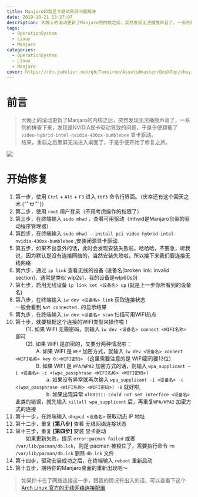 ```yaml
---
title: Manjaro卸载显卡驱动黑屏问题解决
date: 2019-10-21 13:27:07
description: 大晚上的滚动更新了Manjaro的内核之后，突然发现无法播放声音了，一系列的排查下来，发现是NVIDIA显卡驱动导致的问题，于是乎便卸载了video-hybrid-intel-nvidia-430xx-bumblebee 显卡驱动。结果，重启之后黑屏无法进入桌面了，于是乎便开始了修复之旅。
tags:
  - OperationSystem
  - Linux
  - Manjaro
categories:
  - OperationSystem
  - Linux
  - Manjaro
cover: https://cdn.jsdelivr.net/gh/Tamsiree/Assets@master/DeskTop/chuyin_sky.jpg
---
```

# 前言
> 大晚上的滚动更新了Manjaro的内核之后，突然发现无法播放声音了，一系列的排查下来，发现是NVIDIA显卡驱动导致的问题，于是乎便卸载了`video-hybrid-intel-nvidia-430xx-bumblebee` 显卡驱动。  
> 结果，重启之后黑屏无法进入桌面了，于是乎便开始了修复之旅。

![](https://w.wallhaven.cc/full/1j/wallhaven-1jjo99.jpg)

# 开始修复

1. 第一步，使用 `Ctrl` + `Alt` + `F3` 进入 `ttf3` 命令行界面。（庆幸还有这个回天之术 (˶˚  ᗨ ˚˶)）  
2. 第二步，使用 `root` 用户登录（不用考虑操作的权限了）
3. 第三步，在终端输入 `sudo mhwd` ，查看可用驱动（mhwd是Manjaro自带的驱动程序管理器）  
4. 第四步，在终端输入 `sudo mhwd --install pci video-hybrid-intel-nvidia-430xx-bumblebee` ,安装闭源显卡驱动.  
5. 第五步，如果不出意外的话，此时会发现安装失败啦，哈哈哈，不要急，听我说，因为默认是没有连接网络的，当然安装失败啦，所以接下来我们要连接无线网络  
6. 第六步，通过 `ip link` 查看无线的设备 (设备名[broken link: invalid section]，通常是类似 wlp2s1，我的设备是wlp60s0)  
7. 第七步，启用无线设备 `ip link set <设备名> up` (就是上一步你所看到的设备名)  
8. 第八步，在终端输入 `iw dev <设备名> link` 获取连接状态  
一般会看到 `Not connected.` 的显示结果  
9. 第九步，在终端输入 `iw dev <设备名> scan` 扫描可用WIFI热点  
10. 第十步，就要根据这个连接的WIFI类型来操作啦！  
　　(1). 如果 WIFI 无需密码，则输入 `iw dev <设备名> connect <WIFI名称>` 即可  
　　(2). 如果 WIFI 是加密的，又要分两种情况啦：  
　　　　A. 如果 WIFI 是 `WEP` 加密方式，就输入 `iw dev <设备名> connect <WIFI名称> key 0:<WIFI密码>` （这里需要注意的是 WIFI密码要13位）  
　　　　B. 如果 WIFI 是 `WPA/WPA2` 加密方式的话，则输入 `wpa_supplicant -i <设备名> -c <(wpa_passphrase <WIFI名称> <WIFI密码>)`  
　　　　　　a. 如果没有异常就再次输入 `wpa_supplicant -i <设备名> -c <(wpa_passphrase <WIFI名称> <WIFI密码>) -B` 就好啦,  
　　　　　　b. 如果出现异常 `ul80211: Could not set interface <设备名>` 此类的错误，就先输入 `killall wpa_supplicant` 后，再重复`WPA/WPA2` 加密方式的连接  
11. 第十一步，在终端输入 `dhcpcd <设备名>` 获取动态 IP 地址
12. 第十二步，重复 **[第八步]** 查看 无线网络连接状态  
13. 第十三步，重复 **[第四步]** 安装 显卡驱动  
　　如果更新失败，提示 `error:pacman failed` 或者 `/var/lib/pacman/db.lck`，则是 pacman 被锁住了，需要执行命令 `rm /var/lib/pacman/db.lck` 删除 `db.lck` 文件
14. 第十四步，驱动安装成功之后，在终端输入 `reboot` 重新启动  
15. 第十五步，期待你的Manjaro桌面的重新出现吧～

> 如果你卡在了网络连接这一步，跟我的情况有出入的话，可以查看下这个 [Arch Linux 官方的无线网络连接配置](https://wiki.archlinux.org/index.php/Wireless_network_configuration_(%E7%AE%80%E4%BD%93%E4%B8%AD%E6%96%87))